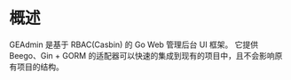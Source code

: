 # 概述

GEAdmin 是基于 RBAC(Casbin) 的 Go Web 管理后台 UI 框架。
它提供 Beego、Gin + GORM 的适配器可以快速的集成到现有的项目中，且不会影响原有项目的结构。

